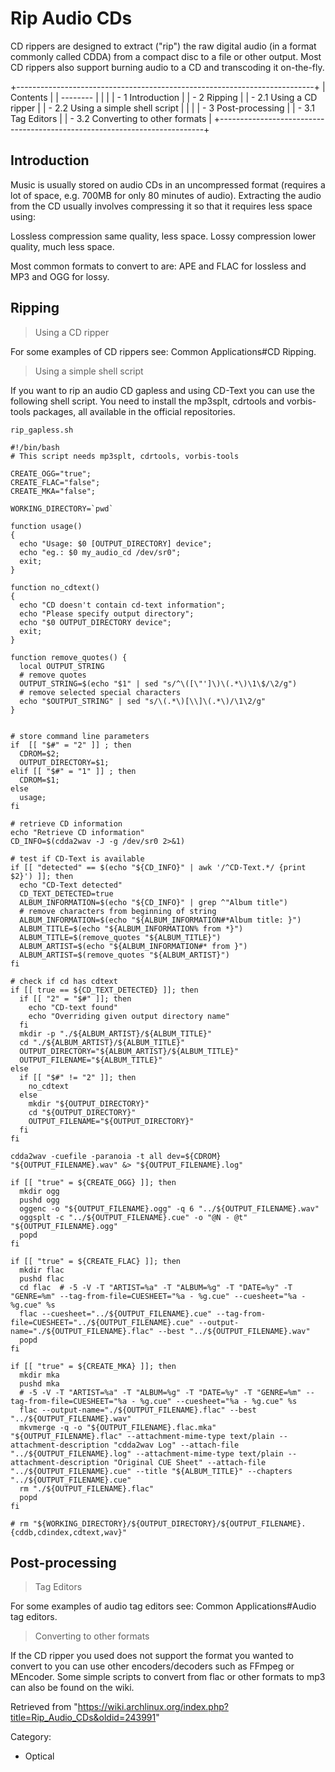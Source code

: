 Rip Audio CDs
=============

CD rippers are designed to extract ("rip") the raw digital audio (in a
format commonly called CDDA) from a compact disc to a file or other
output. Most CD rippers also support burning audio to a CD and
transcoding it on-the-fly.

+--------------------------------------------------------------------------+
| Contents                                                                 |
| --------                                                                 |
|                                                                          |
| -   1 Introduction                                                       |
| -   2 Ripping                                                            |
|     -   2.1 Using a CD ripper                                            |
|     -   2.2 Using a simple shell script                                  |
|                                                                          |
| -   3 Post-processing                                                    |
|     -   3.1 Tag Editors                                                  |
|     -   3.2 Converting to other formats                                  |
+--------------------------------------------------------------------------+

Introduction
------------

Music is usually stored on audio CDs in an uncompressed format (requires
a lot of space, e.g. 700MB for only 80 minutes of audio). Extracting the
audio from the CD usually involves compressing it so that it requires
less space using:

 Lossless compression
    same quality, less space.
 Lossy compression
    lower quality, much less space.

Most common formats to convert to are: APE and FLAC for lossless and MP3
and OGG for lossy.

Ripping
-------

> Using a CD ripper

For some examples of CD rippers see: Common Applications#CD Ripping.

> Using a simple shell script

If you want to rip an audio CD gapless and using CD-Text you can use the
following shell script. You need to install the mp3splt, cdrtools and
vorbis-tools packages, all available in the official repositories.

    rip_gapless.sh

    #!/bin/bash
    # This script needs mp3splt, cdrtools, vorbis-tools

    CREATE_OGG="true";
    CREATE_FLAC="false";
    CREATE_MKA="false";

    WORKING_DIRECTORY=`pwd`

    function usage() 
    { 
      echo "Usage: $0 [OUTPUT_DIRECTORY] device";
      echo "eg.: $0 my_audio_cd /dev/sr0";
      exit;
    }

    function no_cdtext()
    {
      echo "CD doesn't contain cd-text information";
      echo "Please specify output directory";
      echo "$0 OUTPUT_DIRECTORY device";
      exit;
    }

    function remove_quotes() {
      local OUTPUT_STRING
      # remove quotes
      OUTPUT_STRING=$(echo "$1" | sed "s/^\([\"']\)\(.*\)\1\$/\2/g")
      # remove selected special characters
      echo "$OUTPUT_STRING" | sed "s/\(.*\)[\\]\(.*\)/\1\2/g"
    }


    # store command line parameters
    if  [[ "$#" = "2" ]] ; then
      CDROM=$2;
      OUTPUT_DIRECTORY=$1;
    elif [[ "$#" = "1" ]] ; then
      CDROM=$1;
    else 
      usage;
    fi

    # retrieve CD information
    echo "Retrieve CD information"
    CD_INFO=$(cdda2wav -J -g /dev/sr0 2>&1)

    # test if CD-Text is available
    if [[ "detected" == $(echo "${CD_INFO}" | awk '/^CD-Text.*/ {print $2}') ]]; then
      echo "CD-Text detected"
      CD_TEXT_DETECTED=true
      ALBUM_INFORMATION=$(echo "${CD_INFO}" | grep ^"Album title")
      # remove characters from beginning of string
      ALBUM_INFORMATION=$(echo "${ALBUM_INFORMATION#*Album title: }")
      ALBUM_TITLE=$(echo "${ALBUM_INFORMATION% from *}")
      ALBUM_TITLE=$(remove_quotes "${ALBUM_TITLE}")
      ALBUM_ARTIST=$(echo "${ALBUM_INFORMATION#* from }")
      ALBUM_ARTIST=$(remove_quotes "${ALBUM_ARTIST}")
    fi

    # check if cd has cdtext
    if [[ true == ${CD_TEXT_DETECTED} ]]; then
      if [[ "2" = "$#" ]]; then
        echo "CD-text found"
        echo "Overriding given output directory name"
      fi
      mkdir -p "./${ALBUM_ARTIST}/${ALBUM_TITLE}"
      cd "./${ALBUM_ARTIST}/${ALBUM_TITLE}"
      OUTPUT_DIRECTORY="${ALBUM_ARTIST}/${ALBUM_TITLE}"
      OUTPUT_FILENAME="${ALBUM_TITLE}"
    else
      if [[ "$#" != "2" ]]; then
        no_cdtext
      else
        mkdir "${OUTPUT_DIRECTORY}"
        cd "${OUTPUT_DIRECTORY}"
        OUTPUT_FILENAME="${OUTPUT_DIRECTORY}"
      fi
    fi

    cdda2wav -cuefile -paranoia -t all dev=${CDROM} "${OUTPUT_FILENAME}.wav" &> "${OUTPUT_FILENAME}.log"

    if [[ "true" = ${CREATE_OGG} ]]; then
      mkdir ogg
      pushd ogg
      oggenc -o "${OUTPUT_FILENAME}.ogg" -q 6 "../${OUTPUT_FILENAME}.wav"
      oggsplt -c "../${OUTPUT_FILENAME}.cue" -o "@N - @t" "${OUTPUT_FILENAME}.ogg"
      popd
    fi

    if [[ "true" = ${CREATE_FLAC} ]]; then
      mkdir flac
      pushd flac
      cd flac  # -5 -V -T "ARTIST=%a" -T "ALBUM=%g" -T "DATE=%y" -T "GENRE=%m" --tag-from-file=CUESHEET="%a - %g.cue" --cuesheet="%a - %g.cue" %s
      flac --cuesheet="../${OUTPUT_FILENAME}.cue" --tag-from-file=CUESHEET="../${OUTPUT_FILENAME}.cue" --output-name="./${OUTPUT_FILENAME}.flac" --best "../${OUTPUT_FILENAME}.wav"
      popd
    fi

    if [[ "true" = ${CREATE_MKA} ]]; then
      mkdir mka
      pushd mka
      # -5 -V -T "ARTIST=%a" -T "ALBUM=%g" -T "DATE=%y" -T "GENRE=%m" --tag-from-file=CUESHEET="%a - %g.cue" --cuesheet="%a - %g.cue" %s
      flac --output-name="./${OUTPUT_FILENAME}.flac" --best "../${OUTPUT_FILENAME}.wav"
      mkvmerge -q -o "${OUTPUT_FILENAME}.flac.mka" "${OUTPUT_FILENAME}.flac" --attachment-mime-type text/plain --attachment-description "cdda2wav Log" --attach-file "../${OUTPUT_FILENAME}.log" --attachment-mime-type text/plain --attachment-description "Original CUE Sheet" --attach-file "../${OUTPUT_FILENAME}.cue" --title "${ALBUM_TITLE}" --chapters "../${OUTPUT_FILENAME}.cue"
      rm "./${OUTPUT_FILENAME}.flac"
      popd
    fi

    # rm "${WORKING_DIRECTORY}/${OUTPUT_DIRECTORY}/${OUTPUT_FILENAME}.{cddb,cdindex,cdtext,wav}"

Post-processing
---------------

> Tag Editors

For some examples of audio tag editors see: Common Applications#Audio
tag editors.

> Converting to other formats

If the CD ripper you used does not support the format you wanted to
convert to you can use other encoders/decoders such as FFmpeg or
MEncoder. Some simple scripts to convert from flac or other formats to
mp3 can also be found on the wiki.

Retrieved from
"https://wiki.archlinux.org/index.php?title=Rip_Audio_CDs&oldid=243991"

Category:

-   Optical
